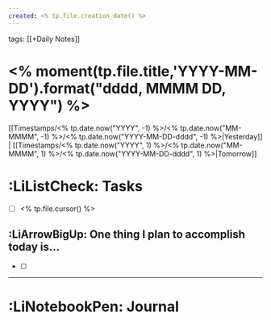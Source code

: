 ```yaml
---
created: <% tp.file.creation_date() %>
---
```

tags: [[+Daily Notes]]
# <% moment(tp.file.title,'YYYY-MM-DD').format("dddd, MMMM DD, YYYY") %>

[[Timestamps/<% tp.date.now("YYYY", -1) %>/<% tp.date.now("MM-MMMM", -1) %>/<% tp.date.now("YYYY-MM-DD-dddd", -1) %>|Yesterday]] | [[Timestamps/<% tp.date.now("YYYY", 1) %>/<% tp.date.now("MM-MMMM", 1) %>/<% tp.date.now("YYYY-MM-DD-dddd", 1) %>|Tomorrow]] 

# :LiListCheck: Tasks
- [ ] <% tp.file.cursor() %>

## :LiArrowBigUp: One thing I plan to accomplish today is...
- [ ] 

--- 
#  :LiNotebookPen: Journal

